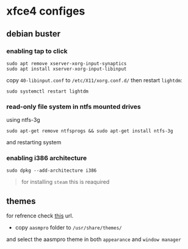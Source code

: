 # xfce4 configes
## debian buster
### enabling tap to click
```
sudo apt remove xserver-xorg-input-synaptics
sudo apt install xserver-xorg-input-libinput
```
copy `40-libinput.conf` to `/etc/X11/xorg.conf.d/` then restart `lightdm`:
```
sudo systemctl restart lightdm
```

### read-only file system in ntfs mounted drives
using ntfs-3g
```
sudo apt-get remove ntfsprogs && sudo apt-get install ntfs-3g
```
and restarting system

### enabling i386 architecture
```
sudo dpkg --add-architecture i386
```
> for installing `steam` this is reaquired

## themes
for refrence check [this](https://wiki.xfce.org/howto/install_new_themes) url.

* copy `aasmpro` folder to `/usr/share/themes/`

and select the aasmpro theme in both `appearance` and `window manager`
